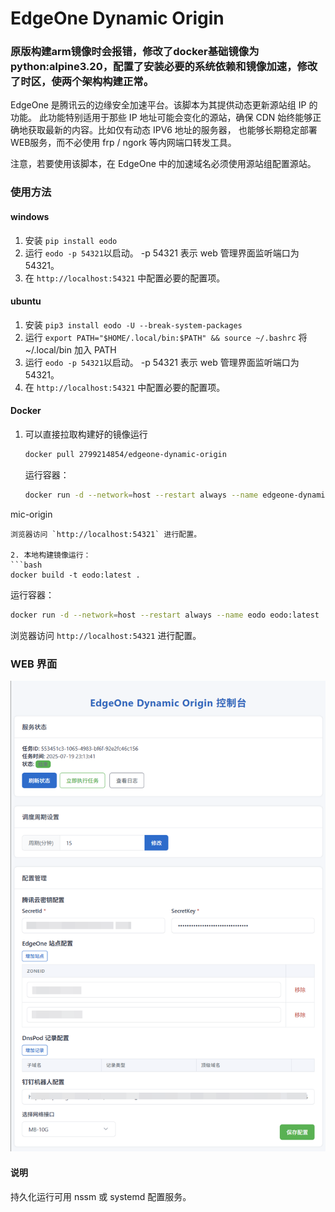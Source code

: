 # EdgeOne Dynamic Origin

### 原版构建arm镜像时会报错，修改了docker基础镜像为python:alpine3.20，配置了安装必要的系统依赖和镜像加速，修改了时区，使两个架构构建正常。

EdgeOne 是腾讯云的边缘安全加速平台。该脚本为其提供动态更新源站组 IP 的功能。
此功能特别适用于那些 IP 地址可能会变化的源站，确保 CDN 始终能够正确地获取最新的内容。比如仅有动态 IPV6 地址的服务器，
也能够长期稳定部署WEB服务，而不必使用 frp / ngork 等内网端口转发工具。

注意，若要使用该脚本，在 EdgeOne 中的加速域名必须使用源站组配置源站。

### 使用方法

#### windows
1. 安装 `pip install eodo`
2. 运行 `eodo -p 54321`以启动。 -p 54321 表示 web 管理界面监听端口为 54321。
3. 在 `http://localhost:54321` 中配置必要的配置项。

#### ubuntu
1. 安装 `pip3 install eodo -U --break-system-packages`
2. 运行 `export PATH="$HOME/.local/bin:$PATH" && source ~/.bashrc` 将 ~/.local/bin 加入 PATH
3. 运行 `eodo -p 54321`以启动。  -p 54321 表示 web 管理界面监听端口为 54321。
4. 在 `http://localhost:54321` 中配置必要的配置项。

#### Docker
1. 可以直接拉取构建好的镜像运行
   ```bash
   docker pull 2799214854/edgeone-dynamic-origin
   ```
   运行容器：
   ```bash
   docker run -d --network=host --restart always --name edgeone-dynamic-origin 2799214854/edgeone-dyna
mic-origin
   ```
浏览器访问 `http://localhost:54321` 进行配置。

2. 本地构建镜像运行：
   ```bash
   docker build -t eodo:latest .
   ```
   运行容器：
   ```bash
   docker run -d --network=host --restart always --name eodo eodo:latest
   ```
浏览器访问 `http://localhost:54321` 进行配置。

### WEB 界面
![img.png](img.png)

#### 说明

持久化运行可用 nssm 或 systemd 配置服务。
